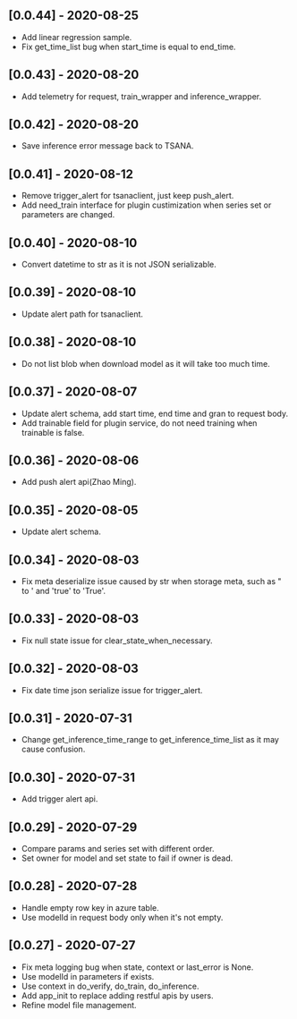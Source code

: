 ## [0.0.44] - 2020-08-25
- Add linear regression sample.
- Fix get_time_list bug when start_time is equal to end_time.
  
## [0.0.43] - 2020-08-20
- Add telemetry for request, train_wrapper and inference_wrapper.

## [0.0.42] - 2020-08-20
- Save inference error message back to TSANA.
  
## [0.0.41] - 2020-08-12
- Remove trigger_alert for tsanaclient, just keep push_alert.
- Add need_train interface for plugin custimization when series set or parameters are changed.

## [0.0.40] - 2020-08-10
- Convert datetime to str as it is not JSON serializable.

## [0.0.39] - 2020-08-10
- Update alert path for tsanaclient.

## [0.0.38] - 2020-08-10
- Do not list blob when download model as it will take too much time.

## [0.0.37] - 2020-08-07
- Update alert schema, add start time, end time and gran to request body.
- Add trainable field for plugin service, do not need training when trainable is false.

## [0.0.36] - 2020-08-06
- Add push alert api(Zhao Ming).
  
## [0.0.35] - 2020-08-05
- Update alert schema.

## [0.0.34] - 2020-08-03
- Fix meta deserialize issue caused by str when storage meta, such as " to ' and 'true' to 'True'.

## [0.0.33] - 2020-08-03
- Fix null state issue for clear_state_when_necessary.

## [0.0.32] - 2020-08-03
- Fix date time json serialize issue for trigger_alert.

## [0.0.31] - 2020-07-31
- Change get_inference_time_range to get_inference_time_list as it may cause confusion.

## [0.0.30] - 2020-07-31
- Add trigger alert api.

## [0.0.29] - 2020-07-29
- Compare params and series set with different order.
- Set owner for model and set state to fail if owner is dead.

## [0.0.28] - 2020-07-28
- Handle empty row key in azure table.
- Use modelId in request body only when it's not empty.

## [0.0.27] - 2020-07-27
- Fix meta logging bug when state, context or last_error is None.
- Use modelId in parameters if exists.
- Use context in do_verify, do_train, do_inference.
- Add app_init to replace adding restful apis by users.
- Refine model file management.
